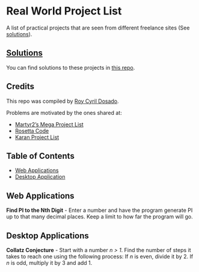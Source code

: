 Real World Project List
========

A list of practical projects that are seen from different freelance sites (See [solutions](https://github.com/rcdosado/Projects-Solutions)). 


## [Solutions](https://github.com/rcdosado/Projects-Solutions)

You can find solutions to these projects in [this repo](https://github.com/thekarangoel/Projects-Solutions).

## Credits

This repo was compiled by [Roy Cyril Dosado](https://github.com/rcdosado/).

Problems are motivated by the ones shared at:

* [Martyr2’s Mega Project List](http://www.dreamincode.net/forums/topic/78802-martyr2s-mega-project-ideas-list/)
* [Rosetta Code](http://rosettacode.org/)
* [Karan Project List](https://github.com/karan/Projects)

## Table of Contents

- [Web Applications](https://github.com/karan/Projects#web-applications)
- [Desktop Application](https://github.com/karan/Projects#desktop-applications)


Web Applications
-------

**Find PI to the Nth Digit** - Enter a number and have the program generate PI up to that many decimal places. Keep a limit to how far the program will go.


Desktop Applications
-----------------

**Collatz Conjecture** - Start with a number *n > 1*. Find the number of steps it takes to reach one using the following process: If *n* is even, divide it by 2. If *n* is odd, multiply it by 3 and add 1.


